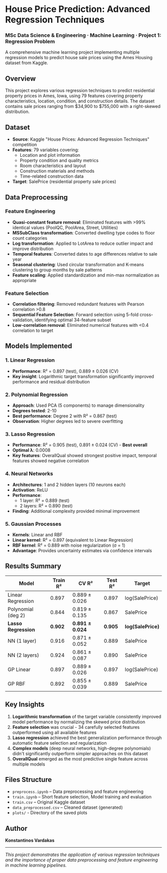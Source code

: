 # House Price Prediction: Advanced Regression Techniques
### MSc Data Science & Engineering · Machine Learning · Project 1: Regression Problem

A comprehensive machine learning project implementing multiple regression models to predict house sale prices using the Ames Housing dataset from Kaggle.

## Overview

This project explores various regression techniques to predict residential property prices in Ames, Iowa, using 79 features covering property characteristics, location, condition, and construction details. The dataset contains sale prices ranging from $34,900 to $755,000 with a right-skewed distribution.

## Dataset

- **Source**: Kaggle "House Prices: Advanced Regression Techniques" competition
- **Features**: 79 variables covering:
  - Location and plot information
  - Property condition and quality metrics
  - Room characteristics and layout
  - Construction materials and methods
  - Time-related construction data
- **Target**: SalePrice (residential property sale prices)

## Data Preprocessing

### Feature Engineering
- **Quasi-constant feature removal**: Eliminated features with >99% identical values (PoolQC, PoolArea, Street, Utilities)
- **MSSubClass transformation**: Converted dwelling type codes to floor count categories
- **Log transformation**: Applied to LotArea to reduce outlier impact and improve distribution
- **Temporal features**: Converted dates to age differences relative to sale year
- **Seasonal clustering**: Used circular transformation and K-means clustering to group months by sale patterns
- **Feature scaling**: Applied standardization and min-max normalization as appropriate

### Feature Selection
- **Correlation filtering**: Removed redundant features with Pearson correlation >0.8
- **Sequential Feature Selection**: Forward selection using 5-fold cross-validation, identifying optimal 34-feature subset
- **Low-correlation removal**: Eliminated numerical features with <0.4 correlation to target

## Models Implemented

### 1. Linear Regression
- **Performance**: R² = 0.897 (test), 0.889 ± 0.026 (CV)
- **Key insight**: Logarithmic target transformation significantly improved performance and residual distribution

### 2. Polynomial Regression
- **Approach**: Used PCA (5 components) to manage dimensionality
- **Degrees tested**: 2-10
- **Best performance**: Degree 2 with R² = 0.867 (test)
- **Observation**: Higher degrees led to severe overfitting

### 3. Lasso Regression
- **Performance**: R² = 0.905 (test), 0.891 ± 0.024 (CV) - **Best overall**
- **Optimal λ**: 0.0008
- **Key features**: OverallQual showed strongest positive impact, temporal features showed negative correlation

### 4. Neural Networks
- **Architectures**: 1 and 2 hidden layers (10 neurons each)
- **Activation**: ReLU
- **Performance**: 
  - 1 layer: R² = 0.889 (test)
  - 2 layers: R² = 0.890 (test)
- **Finding**: Additional complexity provided minimal improvement

### 5. Gaussian Processes
- **Kernels**: Linear and RBF
- **Linear kernel**: R² = 0.897 (equivalent to Linear Regression)
- **RBF kernel**: R² = 0.889 with noise regularization (σ = 1)
- **Advantage**: Provides uncertainty estimates via confidence intervals

## Results Summary

| Model | Train R² | CV R² | Test R² | Target |
|-------|----------|--------|---------|---------|
| Linear Regression | 0.897 | 0.889 ± 0.026 | 0.897 | log(SalePrice) |
| Polynomial (deg 2) | 0.844 | 0.819 ± 0.135 | 0.867 | SalePrice |
| **Lasso Regression** | **0.902** | **0.891 ± 0.024** | **0.905** | **log(SalePrice)** |
| NN (1 layer) | 0.916 | 0.871 ± 0.052 | 0.889 | SalePrice |
| NN (2 layers) | 0.924 | 0.861 ± 0.087 | 0.890 | SalePrice |
| GP Linear | 0.897 | 0.889 ± 0.026 | 0.897 | log(SalePrice) |
| GP RBF | 0.892 | 0.855 ± 0.039 | 0.889 | SalePrice |

## Key Insights

1. **Logarithmic transformation** of the target variable consistently improved model performance by normalizing the skewed price distribution
2. **Feature selection** was crucial - 34 carefully selected features outperformed using all available features
3. **Lasso regression** achieved the best generalization performance through automatic feature selection and regularization
4. **Complex models** (deep neural networks, high-degree polynomials) didn't significantly outperform simpler approaches on this dataset
5. **OverallQual** emerged as the most predictive single feature across multiple models

## Files Structure
- `preprocess.ipynb` – Data preprocessing and feature engineering
- `train.ipynb` – Short feature selection, Model training and evaluation
- `train.csv` – Original Kaggle dataset
- `data_preprocessed.csv` – Cleaned dataset (generated)
- `plots/` - Directory of the saved plots

## Author

**Konstantinos Vardakas**  

---

*This project demonstrates the application of various regression techniques and the importance of proper data preprocessing and feature engineering in machine learning pipelines.*
